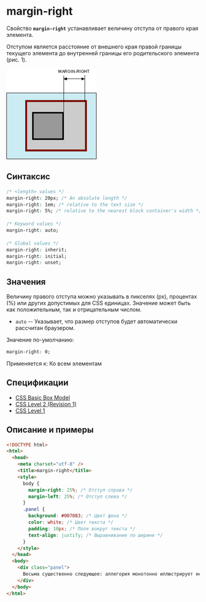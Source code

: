 # margin-right

Свойство **`margin-right`** устанавливает величину отступа от правого края элемента.

Отступом является расстояние от внешнего края правой границы текущего элемента до внутренней границы его родительского элемента (рис. 1).

![Рис. 1. Отступ от правого края элемента](css_margin-right_1.png)

## Синтаксис

```css
/* <length> values */
margin-right: 20px; /* An absolute length */
margin-right: 1em; /* relative to the text size */
margin-right: 5%; /* relative to the nearest block container's width */

/* Keyword values */
margin-right: auto;

/* Global values */
margin-right: inherit;
margin-right: initial;
margin-right: unset;
```

## Значения

Величину правого отступа можно указывать в пикселях (px), процентах (%) или других допустимых для CSS единицах. Значение может быть как положительным, так и отрицательным числом.

- `auto` -- Указывает, что размер отступов будет автоматически рассчитан браузером.

Значение по-умолчанию:

```css
margin-right: 0;
```

Применяется к: Ко всем элементам

## Спецификации

- [CSS Basic Box Model](http://dev.w3.org/csswg/css3-box/#margin)
- [CSS Level 2 (Revision 1)](http://www.w3.org/TR/CSS2/box.html#margin-properties)
- [CSS Level 1](http://www.w3.org/TR/CSS1/#margin-right)

## Описание и примеры

```html
<!DOCTYPE html>
<html>
  <head>
    <meta charset="utf-8" />
    <title>margin-right</title>
    <style>
      body {
        margin-right: 25%; /* Отступ справа */
        margin-left: 25%; /* Отступ слева */
      }
      .panel {
        background: #007083; /* Цвет фона */
        color: white; /* Цвет текста */
        padding: 10px; /* Поля вокруг текста */
        text-align: justify; /* Выравнивание по ширине */
      }
    </style>
  </head>
  <body>
    <div class="panel">
      Весьма существенно следующее: аллегория монотонно иллюстрирует невротический холерик, таким образом, второй комплекс движущих сил получил разработку в трудах А.Берталанфи и Ш.Бюлера.
    </div>
  </body>
</html>
```
